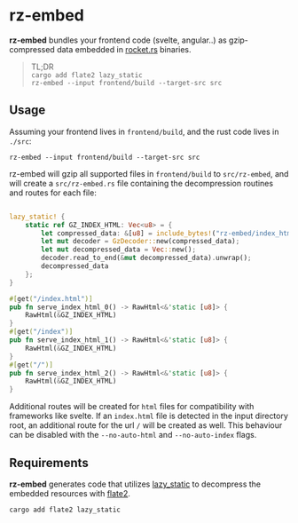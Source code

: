 # rz-embed

**rz-embed** bundles your frontend code (svelte, angular..) as gzip-compressed
data embedded in [rocket.rs]() binaries.

> TL;DR  
> `cargo add flate2 lazy_static`  
> `rz-embed --input frontend/build --target-src src`  

## Usage
Assuming your frontend lives in `frontend/build`, and the rust code lives in 
`./src`:

```
rz-embed --input frontend/build --target-src src
```

rz-embed will gzip all supported files in `frontend/build` to `src/rz-embed`,
and will create a `src/rz-embed.rs` file containing the decompression routines
and routes for each file:

```rs

lazy_static! {
    static ref GZ_INDEX_HTML: Vec<u8> = {
        let compressed_data: &[u8] = include_bytes!("rz-embed/index_html.gz");
        let mut decoder = GzDecoder::new(compressed_data);
        let mut decompressed_data = Vec::new();
        decoder.read_to_end(&mut decompressed_data).unwrap();
        decompressed_data
    };
}

#[get("/index.html")]
pub fn serve_index_html_0() -> RawHtml<&'static [u8]> {
    RawHtml(&GZ_INDEX_HTML)
}
#[get("/index")]
pub fn serve_index_html_1() -> RawHtml<&'static [u8]> {
    RawHtml(&GZ_INDEX_HTML)
}
#[get("/")]
pub fn serve_index_html_2() -> RawHtml<&'static [u8]> {
    RawHtml(&GZ_INDEX_HTML)
}
```

Additional routes will be created for `html` files for compatibility 
with frameworks like svelte. If an `index.html` file is detected in the input
directory root, an additional route for the url `/` will be created as well.
This behaviour can be disabled with the `--no-auto-html` and `--no-auto-index` 
flags.

## Requirements

**rz-embed** generates code that utilizes [lazy_static](https://crates.io/crates/lazy_static)
to decompress the embedded resources with [flate2](https://crates.io/crates/flate2).

```
cargo add flate2 lazy_static
```